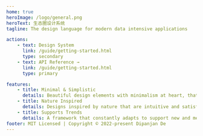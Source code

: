 ```yaml
---
home: true
heroImage: /logo/general.png
heroText: 生态圈设计系统
tagline: The design language for modern data intensive applications

actions:
    - text: Design System
      link: /guide/getting-started.html
      type: secondary
    - text: API Reference →
      link: /guide/getting-started.html
      type: primary

features:
    - title: Minimal & Simplistic
      details: Beautiful design elements with minimalism at heart, that focusses on simplifying the user experience
    - title: Nature Inspired
      details: Designs inspired by nature that are intuitive and satisfying to navigate through
    - title: Supports Trends
      details: A framework that constantly adapts to support new and meaningful trends in user experience design
footer: MIT Licensed | Copyright © 2022-present Dipanjan De
---
```

